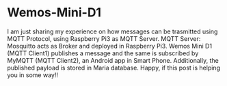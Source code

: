 # Wemos-Mini-D1

I am just sharing my experience on how messages can be trasmitted using MQTT Protocol, using Raspberry Pi3 as MQTT Server.
MQTT Server: Mosquitto acts as Broker and deployed in Raspberry Pi3.
Wemos Mini D1 (MQTT Client1) publishes a message and the same is subscribed by MyMQTT (MQTT Client2), an Android app in Smart Phone. Additionally, the published payload is stored in Maria database.
Happy, if this post is helping you in some way!!
